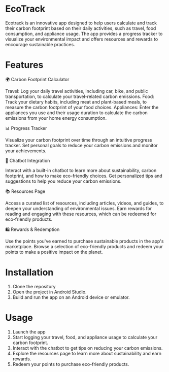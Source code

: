 # EcoTrack
Ecotrack is an innovative app designed to help users calculate and track their carbon footprint based on their daily activities, such as travel, food consumption, and appliance usage. The app provides a progress tracker to visualize your environmental impact and offers resources and rewards to encourage sustainable practices.

# Features
🌍 Carbon Footprint Calculator

Travel: Log your daily travel activities, including car, bike, and public transportation, to calculate your travel-related carbon emissions.
Food: Track your dietary habits, including meat and plant-based meals, to measure the carbon footprint of your food choices.
Appliances: Enter the appliances you use and their usage duration to calculate the carbon emissions from your home energy consumption.

📊 Progress Tracker

Visualize your carbon footprint over time through an intuitive progress tracker.
Set personal goals to reduce your carbon emissions and monitor your achievements.

🤖 Chatbot Integration

Interact with a built-in chatbot to learn more about sustainability, carbon footprint, and how to make eco-friendly choices.
Get personalized tips and suggestions to help you reduce your carbon emissions.

📚 Resources Page

Access a curated list of resources, including articles, videos, and guides, to deepen your understanding of environmental issues.
Earn rewards for reading and engaging with these resources, which can be redeemed for eco-friendly products.

🛍️ Rewards & Redemption

Use the points you've earned to purchase sustainable products in the app's marketplace.
Browse a selection of eco-friendly products and redeem your points to make a positive impact on the planet.

# Installation
1. Clone the repository
2. Open the project in Android Studio.
3. Build and run the app on an Android device or emulator.

# Usage
1. Launch the app
2. Start logging your travel, food, and appliance usage to calculate your carbon footprint.
3. Interact with the chatbot to get tips on reducing your carbon emissions.
4. Explore the resources page to learn more about sustainability and earn rewards.
5. Redeem your points to purchase eco-friendly products.
